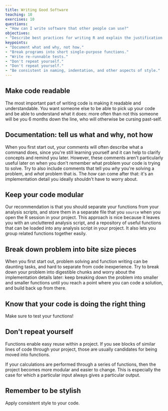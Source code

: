 ```yaml
---
title: Writing Good Software
teaching: 10
exercises: 10
questions:
- "How can I write software that other people can use?"
objectives:
- "Describe best practices for writing R and explain the justification for each."
keypoints:
- "Document what and why, not how."
- "Break programs into short single-purpose functions."
- "Write re-runnable tests."
- "Don't repeat yourself."
- "Don't repeat yourself."
- "Be consistent in naming, indentation, and other aspects of style."
---
```


## Make code readable

The most important part of writing code is making it readable and understandable.
You want someone else to be able to pick up your code and be able to understand
what it does: more often than not this someone will be you 6 months down the line,
who will otherwise be cursing past-self.

## Documentation: tell us what and why, not how

When you first start out, your comments will often describe what a command does,
since you're still learning yourself and it can help to clarify concepts and
remind you later. However, these comments aren't particularly useful later on
when you don't remember what problem your code is trying to solve. Try to also
include comments that tell you *why* you're solving a problem, and *what* problem
that is. The *how* can come after that: it's an implementation detail you ideally
shouldn't have to worry about.

## Keep your code modular

Our recommendation is that you should separate your functions from your analysis
scripts, and store them in a separate file that you `source` when you open the R
session in your project. This approach is nice because it leaves you with an
uncluttered analysis script, and a repository of useful functions that can be
loaded into any analysis script in your project. It also lets you group related
functions together easily.

## Break down problem into bite size pieces

When you first start out, problem solving and function writing can be daunting
tasks, and hard to separate from code inexperience. Try to break down your
problem into digestible chunks and worry about the implementation details later:
keep breaking down the problem into smaller and smaller functions until you
reach a point where you can code a solution, and build back up from there.

## Know that your code is doing the right thing

Make sure to test your functions!

## Don't repeat yourself

Functions enable easy reuse within a project. If you see blocks of similar
lines of code through your project, those are usually candidates for being
moved into functions.

If your calculations are performed through a series of functions, then the
project becomes more modular and easier to change. This is especially the case
for which a particular input always gives a particular output.

## Remember to be stylish

Apply consistent style to your code.
